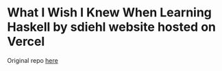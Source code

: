 # What I Wish I Knew When Learning Haskell by sdiehl website hosted on Vercel

Original repo [here](https://github.com/sdiehl/wiwinwlh)

